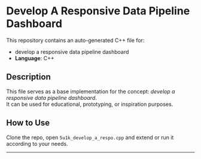# Develop A Responsive Data Pipeline Dashboard

This repository contains an auto-generated C++ file for:

- develop a responsive data pipeline dashboard
- **Language**: C++

## Description

This file serves as a base implementation for the concept: *develop a responsive data pipeline dashboard*.  
It can be used for educational, prototyping, or inspiration purposes.

## How to Use

Clone the repo, open `5u1k_develop_a_respo.cpp` and extend or run it according to your needs.

---


